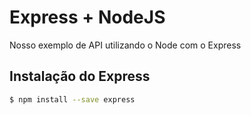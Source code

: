 # Express + NodeJS
Nosso exemplo de API utilizando o Node com o Express

## Instalação do Express

```sh
$ npm install --save express
```
